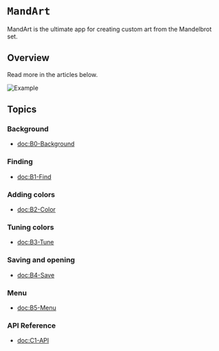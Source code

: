 # ``MandArt``

MandArt is the ultimate app for creating custom art from the Mandelbrot set. 

## Overview

Read more in the articles below.

![Example](mandart.png)

## Topics


### Background

- <doc:B0-Background>

### Finding

- <doc:B1-Find>

### Adding colors

- <doc:B2-Color>

### Tuning colors

- <doc:B3-Tune>

### Saving and opening

- <doc:B4-Save>

### Menu

- <doc:B5-Menu>

### API Reference 

- <doc:C1-API>

